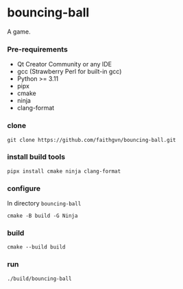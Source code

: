 # bouncing-ball

A game.

### Pre-requirements

* Qt Creator Community or any IDE
* gcc (Strawberry Perl for built-in gcc)
* Python >= 3.11
* pipx
* cmake
* ninja
* clang-format

### clone

```
git clone https://github.com/faithgvn/bouncing-ball.git
```


### install build tools

```
pipx install cmake ninja clang-format
```

### configure

In directory `bouncing-ball`

```
cmake -B build -G Ninja
```

### build

```
cmake --build build
```

### run

```
./build/bouncing-ball
```
